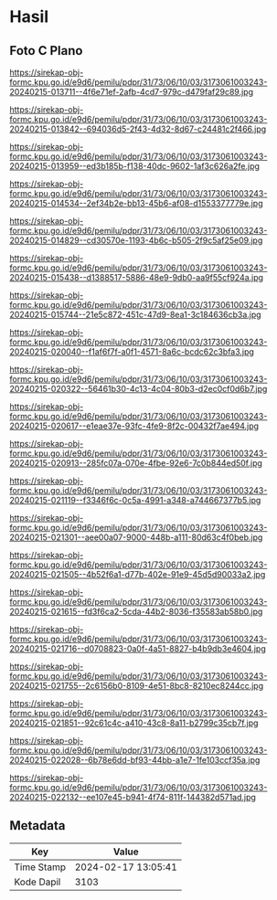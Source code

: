 # Hasil

## Foto C Plano

https://sirekap-obj-formc.kpu.go.id/e9d6/pemilu/pdpr/31/73/06/10/03/3173061003243-20240215-013711--4f6e71ef-2afb-4cd7-979c-d479faf29c89.jpg

https://sirekap-obj-formc.kpu.go.id/e9d6/pemilu/pdpr/31/73/06/10/03/3173061003243-20240215-013842--694036d5-2f43-4d32-8d67-c24481c2f466.jpg

https://sirekap-obj-formc.kpu.go.id/e9d6/pemilu/pdpr/31/73/06/10/03/3173061003243-20240215-013959--ed3b185b-f138-40dc-9602-1af3c626a2fe.jpg

https://sirekap-obj-formc.kpu.go.id/e9d6/pemilu/pdpr/31/73/06/10/03/3173061003243-20240215-014534--2ef34b2e-bb13-45b6-af08-d1553377779e.jpg

https://sirekap-obj-formc.kpu.go.id/e9d6/pemilu/pdpr/31/73/06/10/03/3173061003243-20240215-014829--cd30570e-1193-4b6c-b505-2f9c5af25e09.jpg

https://sirekap-obj-formc.kpu.go.id/e9d6/pemilu/pdpr/31/73/06/10/03/3173061003243-20240215-015438--d1388517-5886-48e9-9db0-aa9f55cf924a.jpg

https://sirekap-obj-formc.kpu.go.id/e9d6/pemilu/pdpr/31/73/06/10/03/3173061003243-20240215-015744--21e5c872-451c-47d9-8ea1-3c184636cb3a.jpg

https://sirekap-obj-formc.kpu.go.id/e9d6/pemilu/pdpr/31/73/06/10/03/3173061003243-20240215-020040--f1af6f7f-a0f1-4571-8a6c-bcdc62c3bfa3.jpg

https://sirekap-obj-formc.kpu.go.id/e9d6/pemilu/pdpr/31/73/06/10/03/3173061003243-20240215-020322--56461b30-4c13-4c04-80b3-d2ec0cf0d6b7.jpg

https://sirekap-obj-formc.kpu.go.id/e9d6/pemilu/pdpr/31/73/06/10/03/3173061003243-20240215-020617--e1eae37e-93fc-4fe9-8f2c-00432f7ae494.jpg

https://sirekap-obj-formc.kpu.go.id/e9d6/pemilu/pdpr/31/73/06/10/03/3173061003243-20240215-020913--285fc07a-070e-4fbe-92e6-7c0b844ed50f.jpg

https://sirekap-obj-formc.kpu.go.id/e9d6/pemilu/pdpr/31/73/06/10/03/3173061003243-20240215-021119--f3346f6c-0c5a-4991-a348-a744667377b5.jpg

https://sirekap-obj-formc.kpu.go.id/e9d6/pemilu/pdpr/31/73/06/10/03/3173061003243-20240215-021301--aee00a07-9000-448b-a111-80d63c4f0beb.jpg

https://sirekap-obj-formc.kpu.go.id/e9d6/pemilu/pdpr/31/73/06/10/03/3173061003243-20240215-021505--4b52f6a1-d77b-402e-91e9-45d5d90033a2.jpg

https://sirekap-obj-formc.kpu.go.id/e9d6/pemilu/pdpr/31/73/06/10/03/3173061003243-20240215-021615--fd3f6ca2-5cda-44b2-8036-f35583ab58b0.jpg

https://sirekap-obj-formc.kpu.go.id/e9d6/pemilu/pdpr/31/73/06/10/03/3173061003243-20240215-021716--d0708823-0a0f-4a51-8827-b4b9db3e4604.jpg

https://sirekap-obj-formc.kpu.go.id/e9d6/pemilu/pdpr/31/73/06/10/03/3173061003243-20240215-021755--2c6156b0-8109-4e51-8bc8-8210ec8244cc.jpg

https://sirekap-obj-formc.kpu.go.id/e9d6/pemilu/pdpr/31/73/06/10/03/3173061003243-20240215-021851--92c61c4c-a410-43c8-8a11-b2799c35cb7f.jpg

https://sirekap-obj-formc.kpu.go.id/e9d6/pemilu/pdpr/31/73/06/10/03/3173061003243-20240215-022028--6b78e6dd-bf93-44bb-a1e7-1fe103ccf35a.jpg

https://sirekap-obj-formc.kpu.go.id/e9d6/pemilu/pdpr/31/73/06/10/03/3173061003243-20240215-022132--ee107e45-b941-4f74-811f-144382d571ad.jpg


## Metadata

| Key        | Value               |
| ---------- | ------------------- |
| Time Stamp | 2024-02-17 13:05:41 |
| Kode Dapil | 3103                |




